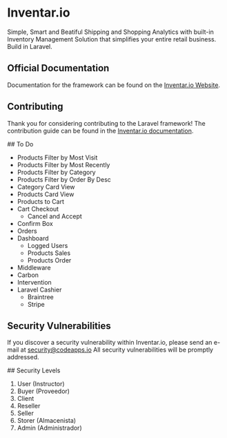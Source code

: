 # Inventar.io

Simple, Smart and Beatiful Shipping and Shopping Analytics with built-in Inventory Management Solution that simplifies your entire retail business. Build in Laravel.

## Official Documentation

Documentation for the framework can be found on the [Inventar.io Website](http://inventar.io/docs).

## Contributing

Thank you for considering contributing to the Laravel framework! The contribution guide can be found in the [Inventar.io documentation](http://inventar.io/docs/contributions).

## To Do

- Products Filter by Most Visit
- Products Filter by Most Recently
- Products Filter by Category
- Products Filter by Order By Desc
- Category Card View
- Products Card View
- Products to Cart
- Cart Checkout
  - Cancel and Accept
- Confirm Box
- Orders
- Dashboard
  - Logged Users
  - Products Sales
  - Products Order
- Middleware
- Carbon
- Intervention
- Laravel Cashier
  - Braintree
  - Stripe

## Security Vulnerabilities

If you discover a security vulnerability within Inventar.io, please send an e-mail at security@codeapps.io All security vulnerabilities will be promptly addressed.

## Security Levels

1. User (Instructor)
2. Buyer (Proveedor)
3. Client
4. Reseller
5. Seller
6. Storer (Almacenista)
7. Admin (Administrador)
